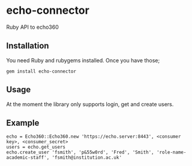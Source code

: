 echo-connector
==============

Ruby API to echo360

Installation 
------------

You need Ruby and rubygems installed. Once you have those;

    gem install echo-connector

Usage
-----

At the moment the library only supports login, get and create users.

Example
-------

    echo = Echo360::Echo360.new 'https://echo.server:8443', <consumer key>, <consumer_secret>
    users = echo.get_users
    echo.create_user 'fsmith', 'p&55w0rd', 'Fred', 'Smith', 'role-name-academic-staff', 'fsmith@institution.ac.uk'


